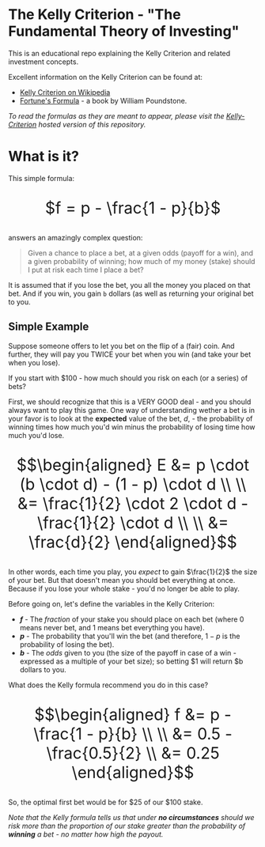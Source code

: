 # The Kelly Criterion - "The Fundamental Theory of Investing"

This is an educational repo explaining the Kelly Criterion and related
investment concepts.

Excellent information on the Kelly Criterion can be found at:

- [Kelly Criterion on Wikipedia](https://en.wikipedia.org/wiki/Kelly_criterion)
- [Fortune's Formula](https://archive.org/details/fortunesformulau00poun/page/n3/mode/2up) - a book by William Poundstone.

*To read the formulas as they are meant to appear, please visit the
[Kelly-Criterion](http://mckoss.com/kelly-criterion/) hosted version
of this repository.*

# What is it?

This simple formula:

<div style="text-align: center; font-size: 2rem;">

$f = p - \frac{1 - p}{b}$

</div>

answers an amazingly complex question:

> Given a chance to place a bet, at a given odds (payoff for a win), and a given
> probability of winning; how much of my money (stake) should I put at risk each
> time I place a bet?

It is assumed that if you lose the bet, you all the money you placed on that
bet.  And if you win, you gain `b` dollars (as well as returning your original
bet to you.

## Simple Example

Suppose someone offers to let you bet on the flip of a (fair) coin.  And further,
they will pay you TWICE your bet when you win (and take your bet when you lose).

If you start with $100 - how much should you risk on each (or a series) of bets?

First, we should recognize that this is a VERY GOOD deal - and you should always
want to play this game.   One way of understanding wether a bet is in your
favor is to look at the **expected** value of the bet, $d$, - the probability of
winning times how much you'd win minus the probability of losing time how
much you'd lose.

<div style="text-align: center; font-size: 2rem;">

$$\begin{aligned}
E &= p \cdot (b \cdot d) - (1 - p) \cdot d \\
  \\
  &= \frac{1}{2} \cdot 2 \cdot d - \frac{1}{2} \cdot d \\
  \\
  &= \frac{d}{2}
\end{aligned}$$

</div>

In other words, each time you play, you *expect* to gain $\frac{1}{2}$ the size
of your bet.  But that doesn't mean you should bet everything at once.  Because
if you lose your whole stake - you'd no longer be able to play.

Before going on, let's define the variables in the Kelly Criterion:

- **$f$** - The *fraction* of your stake you should place on each bet (where
  0 means never bet, and 1 means bet everything you have).
- **$p$** - The probability that you'll win the bet (and therefore, $1-p$ is the
  probability of losing the bet).
- **$b$** - The *odds* given to you (the size of the payoff in case of a win -
  expressed as a multiple of your bet size); so betting $1 will return $b
  dollars to you.

What does the Kelly formula recommend you do in this case?

<div style="text-align: center; font-size: 2rem;">


$$\begin{aligned}
f &= p - \frac{1 - p}{b} \\
  \\
  &= 0.5 - \frac{0.5}{2} \\
  &= 0.25
\end{aligned}$$

</div>

So, the optimal first bet would be for $25 of our $100 stake.

*Note that the
Kelly formula tells us that under **no circumstances** should we risk more
than the proportion of our stake greater than the probability of
**winning** a bet - no matter how high the payout.*

<script defer>
MathJax = {
  tex: {
    inlineMath: [['$', '$'], ['\\(', '\\)']]
  }
};
</script>

<script id="MathJax-script" defer
  src="https://cdn.jsdelivr.net/npm/mathjax@3/es5/tex-chtml.js">
</script>
